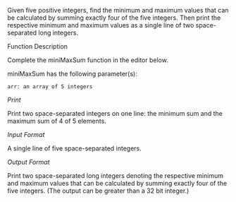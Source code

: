 Given five positive integers, find the minimum and maximum values that can be calculated by summing exactly four of the five integers.
Then print the respective minimum and maximum values as a single line of two space-separated long integers.

Function Description

Complete the miniMaxSum function in the editor below.

miniMaxSum has the following parameter(s):

    arr: an array of 5 integers
    
*Print*

Print two space-separated integers on one line: the minimum sum and the maximum sum of
4 of 5 elements.

*Input Format*

A single line of five space-separated integers.

*Output Format*

Print two space-separated long integers denoting the respective minimum and maximum values that can be calculated by summing exactly four of the five integers.
(The output can be greater than a 32 bit integer.)